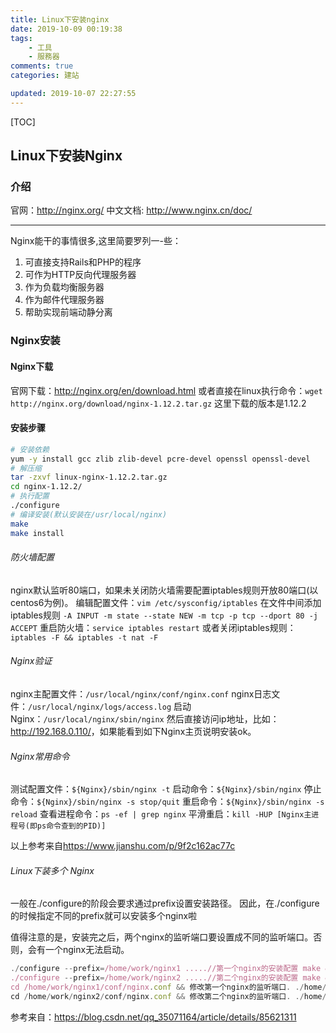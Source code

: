 ```yaml
---
title: Linux下安装nginx
date: 2019-10-09 00:19:38
tags:
    - 工具
    - 服務器
comments: true
categories: 建站

updated: 2019-10-07 22:27:55
---
```


[TOC]



## Linux下安装Nginx

### 介绍

官网：<http://nginx.org/>
中文文档: <http://www.nginx.cn/doc/>

---

Nginx能干的事情很多,这里简要罗列一-些：

1. 可直接支持Rails和PHP的程序
2. 可作为HTTP反向代理服务器
3. 作为负载均衡服务器
4. 作为邮件代理服务器
5. 帮助实现前端动静分离

### Nginx安装

#### **Nginx下载**

官网下载：<http://nginx.org/en/download.html>
或者直接在linux执行命令：`wget http://nginx.org/download/nginx-1.12.2.tar.gz`
这里下载的版本是1.12.2

#### **安装步骤**

```bash
# 安装依赖
yum -y install gcc zlib zlib-devel pcre-devel openssl openssl-devel
# 解压缩
tar -zxvf linux-nginx-1.12.2.tar.gz
cd nginx-1.12.2/
# 执行配置
./configure
# 编译安装(默认安装在/usr/local/nginx)
make
make install
```

###### 防火墙配置

nginx默认监听80端口，如果未关闭防火墙需要配置iptables规则开放80端口(以centos6为例)。
编辑配置文件：`vim /etc/sysconfig/iptables`
在文件中间添加iptables规则
`-A INPUT -m state --state NEW -m tcp -p tcp --dport 80 -j ACCEPT`
重启防火墙：`service iptables restart`
或者关闭iptables规则：`iptables -F && iptables -t nat -F`

###### Nginx验证

nginx主配置文件：`/usr/local/nginx/conf/nginx.conf`
nginx日志文件：`/usr/local/nginx/logs/access.log`
启动Nginx：`/usr/local/nginx/sbin/nginx`
然后直接访问ip地址，比如：<http://192.168.0.110/>，如果能看到如下Nginx主页说明安装ok。

###### Nginx常用命令

测试配置文件：`${Nginx}/sbin/nginx -t`
启动命令：`${Nginx}/sbin/nginx`
停止命令：`${Nginx}/sbin/nginx -s stop/quit`
重启命令：`${Nginx}/sbin/nginx -s reload`
查看进程命令：`ps -ef | grep nginx`
平滑重启：`kill -HUP [Nginx主进程号(即ps命令查到的PID)]`

以上参考来自<https://www.jianshu.com/p/9f2c162ac77c>

###### Linux下装多个  Nginx

一般在./configure的阶段会要求通过prefix设置安装路径。
因此，在./configure的时候指定不同的prefix就可以安装多个nginx啦

值得注意的是，安装完之后，两个nginx的监听端口要设置成不同的监听端口。否则，会有一个nginx无法启动。

```javascript
./configure --prefix=/home/work/nginx1 .....//第一个nginx的安装配置 make && make install
./configure --prefix=/home/work/nginx2 .....//第二个nginx的安装配置 make && make install
cd /home/work/nginx1/conf/nginx.conf && 修改第一个nginx的监听端口. ./home/work/nginx1/sbin/nginx
cd /home/work/nginx2/conf/nginx.conf && 修改第二个nginx的监听端口. ./home/work/nginx2/sbin/nginx
```

参考来自：<https://blog.csdn.net/qq_35071164/article/details/85621311>



